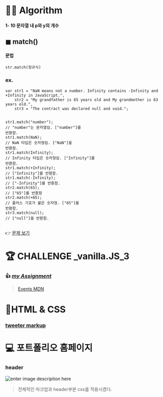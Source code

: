 <h1 id="👩‍💻-algorithm">👩‍💻 Algorithm</h1>
<h4 id="문자열-내-p와-y의-개수">1- 10 문자열 내 p와 y의 개수</h4>
<h2 id="◼-match">◼ match()</h2>
<h4 id="문법">문법</h4>
<pre class=" language-javascript"><code class="prism  language-javascript">str<span class="token punctuation">.</span><span class="token function">match</span><span class="token punctuation">(</span>정규식<span class="token punctuation">)</span>
</code></pre>
<h3 id="ex.">ex.</h3>
<pre class=" language-javascript"><code class="prism  language-javascript"><span class="token keyword">var</span> str1 <span class="token operator">=</span> <span class="token string">"NaN means not a number. Infinity contains -Infinity and +Infinity in JavaScript."</span><span class="token punctuation">,</span>
    str2 <span class="token operator">=</span> <span class="token string">"My grandfather is 65 years old and My grandmother is 63 years old."</span><span class="token punctuation">,</span>
    str3 <span class="token operator">=</span> <span class="token string">"The contract was declared null and void."</span><span class="token punctuation">;</span>
    
str1<span class="token punctuation">.</span><span class="token function">match</span><span class="token punctuation">(</span><span class="token string">"number"</span><span class="token punctuation">)</span><span class="token punctuation">;</span>   <span class="token comment">// "number"는 문자열임. ["number"]를 반환함.</span>
str1<span class="token punctuation">.</span><span class="token function">match</span><span class="token punctuation">(</span><span class="token number">NaN</span><span class="token punctuation">)</span><span class="token punctuation">;</span>        <span class="token comment">// NaN 타입은 숫자형임. ["NaN"]을 반환함.</span>
str1<span class="token punctuation">.</span><span class="token function">match</span><span class="token punctuation">(</span><span class="token number">Infinity</span><span class="token punctuation">)</span><span class="token punctuation">;</span>   <span class="token comment">// Infinity 타입은 숫자형임. ["Infinity"]를 반환함.</span>
str1<span class="token punctuation">.</span><span class="token function">match</span><span class="token punctuation">(</span><span class="token operator">+</span><span class="token number">Infinity</span><span class="token punctuation">)</span><span class="token punctuation">;</span>  <span class="token comment">// ["Infinity"]를 반환함.</span>
str1<span class="token punctuation">.</span><span class="token function">match</span><span class="token punctuation">(</span><span class="token operator">-</span><span class="token number">Infinity</span><span class="token punctuation">)</span><span class="token punctuation">;</span>  <span class="token comment">// ["-Infinity"]를 반환함.</span>
str2<span class="token punctuation">.</span><span class="token function">match</span><span class="token punctuation">(</span><span class="token number">65</span><span class="token punctuation">)</span><span class="token punctuation">;</span>         <span class="token comment">// ["65"]를 반환함</span>
str2<span class="token punctuation">.</span><span class="token function">match</span><span class="token punctuation">(</span><span class="token operator">+</span><span class="token number">65</span><span class="token punctuation">)</span><span class="token punctuation">;</span>        <span class="token comment">// 플러스 기호가 붙은 숫자형. ["65"]를 반환함.</span>
str3<span class="token punctuation">.</span><span class="token function">match</span><span class="token punctuation">(</span><span class="token keyword">null</span><span class="token punctuation">)</span><span class="token punctuation">;</span>       <span class="token comment">// ["null"]을 반환함.</span>
</code></pre>
<p>👉 <a href="https://github.com/gay0ung/Algorithm/blob/master/PROGRAMMERS/LEVEL_01/10_%EB%AC%B8%EC%9E%90%EC%97%B4%20%EB%82%B4%20p%EC%99%80%20y%EC%9D%98%20%EA%B0%9C%EC%88%98.md">문제 보기</a></p>
<h1 id="🏆-challenge-_vanilla.js_3">🏆 CHALLENGE _vanilla.JS_3</h1>
<h3 id="👍-my-assignment">👍 <a href="https://github.com/gay0ung/JavaScript/tree/master/Challenges/assignment%203"><em>my Assignment</em></a></h3>
<blockquote>
<p><a href="https://developer.mozilla.org/ko/docs/Web/Events">Events MDN</a></p>
</blockquote>
<h1 id="👾html--css">👾HTML &amp; CSS</h1>
<h3 id="tweeter-markup"><a href="https://github.com/gay0ung/TIL_note/blob/master/HTML&amp;CSS_%EA%B9%80%EB%B2%84%EA%B7%B8/THEORY/04_%ED%8A%B8%EC%9C%84%ED%84%B0%20%EB%A7%88%ED%81%AC%EC%97%85.md">tweeter markup</a></h3>
<h1 id="💻-포트폴리오-홈페이지">💻 포트폴리오 홈페이지</h1>
<h3 id="header">header</h3>
<p><img src="https://ifh.cc/g/J6zSmY.jpg" alt="enter image description here"></p>
<blockquote>
<p>전체적인 마크업과 header부분 css를 적용시켰다.</p>
</blockquote>

